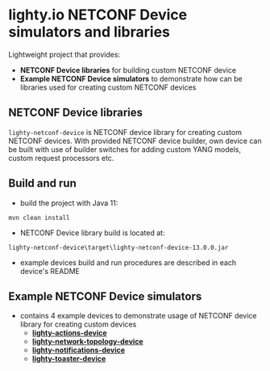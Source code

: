# lighty.io NETCONF Device simulators and libraries

Lightweight project that provides:
- **NETCONF Device libraries** for building custom NETCONF device
- **Example NETCONF Device simulators** to demonstrate how can be
 libraries used for creating custom NETCONF devices

## NETCONF Device libraries
`lighty-netconf-device` is NETCONF device library for creating
custom NETCONF devices. With provided NETCONF device builder,
own device can be built with use of builder switches for
adding custom YANG models, custom request processors etc.

## Build and run
* build the project with Java 11:
```
mvn clean install
```
* NETCONF Device library build is located at:

`lighty-netconf-device\target\lighty-netconf-device-13.0.0.jar`

* example devices build and run procedures are described in each device's README

## Example NETCONF Device simulators
- contains 4 example devices to demonstrate usage of NETCONF device library
for creating custom devices
    - [**lighty-actions-device**](./examples/devices/lighty-actions-device/README.md)
    - [**lighty-network-topology-device**](./examples/devices/lighty-network-topology-device/README.md)
    - [**lighty-notifications-device**](./examples/devices/lighty-notifications-device/README.md)
    - [**lighty-toaster-device**](./examples/devices/lighty-toaster-device/README.md)
